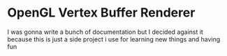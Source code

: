 # OpenGL Vertex Buffer Renderer

I was gonna write a bunch of documentation but I decided against it because this is just a side project i use for learning new things and having fun
